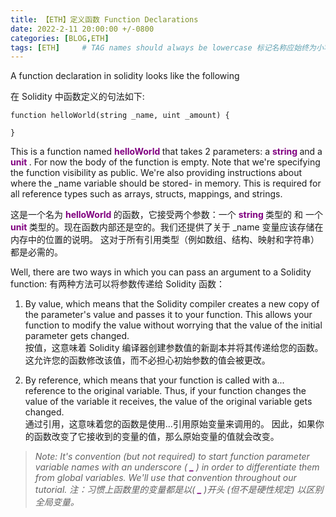 ```yaml
---
title: 【ETH】定义函数 Function Declarations
date: 2022-2-11 20:00:00 +/-0800
categories: [BLOG,ETH]
tags: [ETH]     # TAG names should always be lowercase 标记名称应始终为小写
---
```


A function declaration in solidity looks like the following

在 Solidity 中函数定义的句法如下:

```solidity
function helloWorld(string _name, uint _amount) {

}
```

This is a function named <font color=purple><b> helloWorld </b></font> that takes 2 parameters: a <font color=purple><b> string </b></font> and a <font color=purple><b>unit </b></font>. For now the body of the function is empty. Note that we're specifying the function visibility as public. We're also providing instructions about where the _name variable should be stored- in memory. This is required for all reference types such as arrays, structs, mappings, and strings.

这是一个名为 <font color=purple><b> helloWorld </b></font> 的函数，它接受两个参数：一个 <font color=purple><b> string </b></font> 类型的 和 一个 <font color=purple><b> unit </b></font> 类型的。现在函数内部还是空的。我们还提供了关于 _name 变量应该存储在内存中的位置的说明。 这对于所有引用类型（例如数组、结构、映射和字符串）都是必需的。

Well, there are two ways in which you can pass an argument to a Solidity function:
有两种方法可以将参数传递给 Solidity 函数：

1. By value, which means that the Solidity compiler creates a new copy of the parameter's value and passes it to your function. This allows your function to modify the value without worrying that the value of the initial parameter gets changed.<br/>按值，这意味着 Solidity 编译器创建参数值的新副本并将其传递给您的函数。 这允许您的函数修改该值，而不必担心初始参数的值会被更改。

2. By reference, which means that your function is called with a... reference to the original variable. Thus, if your function changes the value of the variable it receives, the value of the original variable gets changed.<br/>通过引用，这意味着您的函数是使用...引用原始变量来调用的。 因此，如果你的函数改变了它接收到的变量的值，那么原始变量的值就会改变。



> *Note: It's convention (but not required) to start function parameter variable names with an underscore (<font color=purple> <b> _ </b> </font> ) in order to differentiate them from global variables. We'll use that convention throughout our tutorial.
注：习惯上函数里的变量都是以( <font color=purple><b> _ </b></font> )开头 (但不是硬性规定) 以区别全局变量。*

